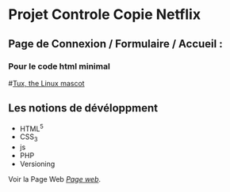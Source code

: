 # Projet Controle Copie Netflix

## Page de Connexion / Formulaire / Accueil :

### Pour le code html minimal

#[Tux, the Linux mascot](./asset/tabai.jpg)

## Les notions de dévéloppment
* HTML<sup>5</sup>
* CSS<sub>3<sub>
* js
* PHP
* Versioning

Voir la Page Web *[Page web](https://lahmartabai.github.io/Copie_Netflix/)*.